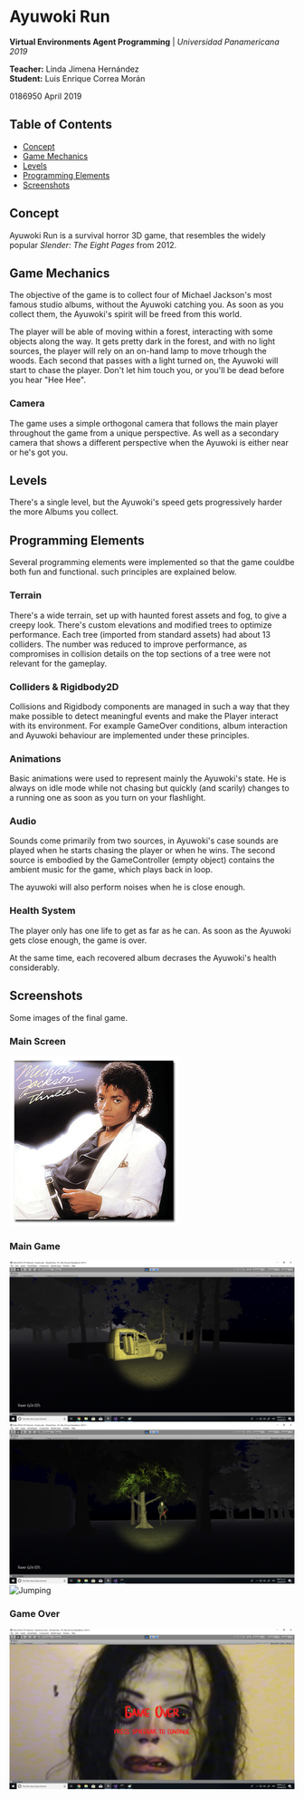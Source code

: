 # Ayuwoki Run

**Virtual Environments Agent Programming** | *Universidad Panamericana 2019*

**Teacher:** Linda Jimena Hernández  
**Student:** Luis Enrique Correa Morán  
  
0186950
April 2019

## Table of Contents  

* [Concept](#concept)
* [Game Mechanics](#game-mechanics)  
* [Levels](#levels)  
* [Programming Elements](#programming-elements)
* [Screenshots](#screenshots)

## Concept

Ayuwoki Run is a survival horror 3D game, that resembles the widely popular *Slender: The Eight Pages* from 2012.

## Game Mechanics

The objective of the game is to collect four of Michael Jackson's most famous studio albums, without the Ayuwoki catching you. As soon as you collect them, the Ayuwoki's spirit will be freed from this world.

The player will be able of moving within a forest, interacting with some objects along the way. It gets pretty dark in the forest, and with no light sources, the player will rely on an on-hand lamp to move trhough the woods. Each second that passes with a light turned on, the Ayuwoki will start to chase the player. Don't let him touch you, or you'll be dead before you hear "Hee Hee".

### Camera

The game uses a simple orthogonal camera that follows the main player throughout the game from a unique perspective. As well as a secondary camera that shows a different perspective when the Ayuwoki is either near or he's got you.

## Levels

There's a single level, but the Ayuwoki's speed gets progressively harder the more Albums you collect.

## Programming Elements

Several programming elements were implemented so that the game couldbe both fun and functional. such principles are explained below.

### Terrain

There's a wide terrain, set up with haunted forest assets and fog, to give a creepy look. There's custom elevations and modified trees to optimize performance. Each tree (imported from standard assets) had about 13 colliders. The number was reduced to improve performance, as compromises in collision details on the top sections of a tree were not relevant for the gameplay.

### Colliders & Rigidbody2D

Collisions and Rigidbody components are managed in such a way that they make possible to detect meaningful events and make the Player interact with its environment. For example GameOver conditions, album interaction and Ayuwoki behaviour are implemented under these principles.

### Animations

Basic animations were used to represent mainly the Ayuwoki's state. He is always on idle mode while not chasing but quickly (and scarily) changes to a running one as soon as you turn on your flashlight.

### Audio

Sounds come primarily from two sources, in Ayuwoki's case sounds are played when he starts chasing the player or when he wins. The second source is embodied by the GameController (empty object) contains the ambient music for the game, which plays back in loop.

The ayuwoki will also perform noises when he is close enough.

### Health System

The player only has one life to get as far as he can. As soon as the Ayuwoki gets close enough, the game is over.

At the same time, each recovered album decrases the Ayuwoki's health considerably.

## Screenshots

Some images of the final game.

### Main Screen

![Main Screen](Assets/Docs/thriller.jpg)

### Main Game

![Steady](Assets/Docs/Environment.png)
![High](Assets/Docs/Escape.png)
![Jumping](Assets/Docs/Find.jpg)

### Game Over

![GameOver](Assets/Docs/GameOver.PNG)